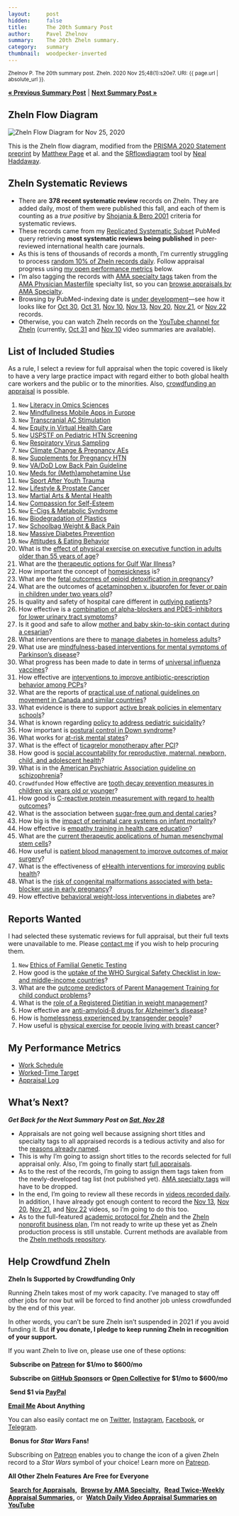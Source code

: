 ```yaml
---
layout:     post
hidden:     false
title:      The 20th Summary Post
author:     Pavel Zhelnov
summary:    The 20th Zheln summary.
category:   summary
thumbnail:  woodpecker-inverted
---
```


<small>Zhelnov P. The 20th summary post. Zheln. 2020 Nov 25;48(1):s20e7. URI: {{ page.url | absolute_url }}.</small>

**[« Previous Summary Post](https://zheln.com/summary/2020/11/21/2/)** | **[Next Summary Post »](https://zheln.com/summary/2020/11/28/2/)**

## Zheln Flow Diagram

![Zheln Flow Diagram for Nov 25, 2020](/flow-diagram/2020-11-25-1.png)

This is the Zheln flow diagram, modified from the [PRISMA 2020 Statement preprint](https://doi.org/10.31222/osf.io/v7gm2) by [Matthew Page](https://twitter.com/mjpages) et al. and the [SRflowdiagram](https://github.com/nealhaddaway/SRflowdiagram) tool by [Neal Haddaway](https://twitter.com/nealhaddaway).

## Zheln Systematic Reviews

* There are **378 recent systematic review** records on Zheln. They are added daily, most of them were published this fall, and each of them is counting as a _true positive_ by [Shojania & Bero 2001](https://www.researchgate.net/publication/11820967_Taking_Advantage_of_the_Explosion_of_Systematic_Reviews_An_Efficient_MEDLINE_Search_Strategy) criteria for systematic reviews.
* These records came from my [Replicated Systematic Subset](https://github.com/p1m-ortho/qs-global-ortho-search-queries/blob/00eae711e5b5c09b9b4181688f9a6191e42cb720/README.md#pubmed-search) PubMed query retrieving **most systematic reviews being published** in peer-reviewed international health care journals.
* As this is tens of thousands of records a month, I’m currently struggling to process [random 10% of Zheln records daily](https://zheln.com/summary/2020/10/17/2/#there-has-been-an-awakening). Follow appraisal progress using [my open performance metrics](#my-performance-metrics) below.
* I’m also tagging the records with [AMA specialty tags](https://github.com/p1m-ortho/qs-global-ortho-search-queries/blob/1c90dfbbbbb9f85603f2686d1132039922dad874/zheln/zheln_ama_specialty_tags.csv) taken from the [AMA Physician Masterfile](https://www.ama-assn.org/practice-management/masterfile/ama-physician-masterfile) specialty list, so you can [browse appraisals by AMA Specialty](/browse/).
* Browsing by PubMed-indexing date is [under development](https://github.com/drzhelnov/zheln.github.io/issues/101)—see how it looks like for [Oct 30](https://zheln.com/2020/10/30/), [Oct 31](https://zheln.com/2020/10/31/), [Nov 10](https://zheln.com/2020/11/10/), [Nov 13](https://zheln.com/2020/11/10/), [Nov 20](https://zheln.com/2020/11/20/), [Nov 21](https://zheln.com/2020/11/21/), or [Nov 22](https://zheln.com/2020/11/22/) records.
* Otherwise, you can watch Zheln records on the [YouTube channel for Zheln](https://www.youtube.com/channel/UCMNQzA3-71TyD-fVbXnxfKQ) (currently, [Oct 31](https://www.youtube.com/watch?v=lzGZIvpz-P4) and [Nov 10](https://www.youtube.com/watch?v=OooxD0poFvM) video summaries are available).

## List of Included Studies

As a rule, I select a review for full appraisal when the topic covered is likely to have a very large practice impact with regard either to both global health care workers and the public or to the minorities. Also, [crowdfunding an appraisal](#help-crowdfund-zheln) is possible.

1. `New` [Literacy in Omics Sciences](https://zheln.com/record/2020/11/16/170/)
2. `New` [Mindfullness Mobile Apps in Europe](https://zheln.com/record/2020/11/20/72/)
3. `New` [Transcranial AC Stimulation](https://zheln.com/record/2020/11/20/202/)
4. `New` [Equity in Virtual Health Care](https://zheln.com/record/2020/11/20/207/)
5. `New` [USPSTF on Pediatric HTN Screening](https://zheln.com/record/2020/11/20/349/)
6. `New` [Respiratory Virus Sampling](https://zheln.com/record/2020/11/20/351/)
7. `New` [Climate Change & Pregnancy AEs](https://zheln.com/record/2020/11/20/429/)
8. `New` [Supplements for Pregnancy HTN](https://zheln.com/record/2020/11/20/514/)
9. `New` [VA/DoD Low Back Pain Guideline](https://zheln.com/record/2020/11/20/604/)
10. `New` [Meds for (Meth)amphetamine Use](https://zheln.com/record/2020/11/20/624/)
11. `New` [Sport After Youth Trauma](https://zheln.com/record/2020/11/20/632/)
12. `New` [Lifestyle & Prostate Cancer](https://zheln.com/record/2020/11/20/650/)
13. `New` [Martial Arts & Mental Health](https://zheln.com/record/2020/11/21/100/)
14. `New` [Compassion for Self-Esteem](https://zheln.com/record/2020/11/21/204/)
15. `New` [E-Cigs & Metabolic Syndrome](https://zheln.com/record/2020/11/21/304/)
16. `New` [Biodegradation of Plastics](https://zheln.com/record/2020/11/21/307/)
17. `New` [Schoolbag Weight & Back Pain](https://zheln.com/record/2020/11/21/341/)
18. `New` [Massive Diabetes Prevention](https://zheln.com/record/2020/11/22/148/)
19. `New` [Attitudes & Eating Behavior](https://zheln.com/record/2020/11/22/127/)
20. What is the [effect of physical exercise on executive function in adults older than 55 years of age](https://zheln.com/record/2020/10/31/17/)?
21. What are the [therapeutic options for Gulf War Illness](https://zheln.com/record/2020/10/31/30/)?
22. How important the concept of [homesickness](https://zheln.com/record/2020/10/31/370/) is?
23. What are the [fetal outcomes of opioid detoxification in pregnancy](https://zheln.com/record/2020/10/31/506/)?
24. What are the outcomes of [acetaminophen v. ibuprofen for fever or pain in children under two years old](https://zheln.com/record/2020/10/30/26/)?
25. Is quality and safety of hospital care different in [outlying patients](https://zheln.com/record/2020/10/30/724/)?
26. How effective is a [combination of alpha-blockers and PDE5-inhibitors for lower urinary tract symptoms](https://zheln.com/record/2020/10/30/178/)?
27. Is it good and safe to allow [mother and baby skin-to-skin contact during a cesarian](https://zheln.com/record/2020/10/24/75/)?
28. What interventions are there to [manage diabetes in homeless adults](https://zheln.com/record/2020/10/24/88/)?
29. What use are [mindfulness-based interventions for mental symptoms of Parkinson’s disease](https://zheln.com/record/2020/10/24/99/)?
30. What progress has been made to date in terms of [universal influenza vaccines](https://zheln.com/record/2020/10/24/177/)?
31. How effective are [interventions to improve antibiotic-prescription behavior among PCPs](https://zheln.com/record/2020/10/23/235/)?
32. What are the reports of [practical use of national guidelines on movement in Canada and similar countries](https://zheln.com/record/2020/10/16/357/)?
33. What evidence is there to support [active break policies in elementary schools](https://zheln.com/record/2020/10/16/425/)?
34. What is known regarding [policy to address pediatric suicidality](https://zheln.com/record/2020/10/19/267/)?
35. How important is [postural control in Down syndrome](https://zheln.com/record/2020/10/14/28/)?
36. What works for [at-risk mental states](https://zheln.com/record/2020/10/14/87/)?
37. What is the effect of [ticagrelor monotherapy after PCI](https://zheln.com/record/2020/10/09/15/)?
38. How good is [social accountability for reproductive, maternal, newborn, child, and adolescent health](https://zheln.com/record/2020/10/09/17/)?
39. What is in the [American Psychiatric Association guideline on schizophrenia](https://zheln.com/record/2020/10/09/302/)?
40. `Crowdfunded` How effective are [tooth decay prevention measures in children six years old or younger](https://zheln.com/record/2020/09/27/19/)?
41. How good is [C-reactive protein measurement with regard to health outcomes](https://zheln.com/record/2020/09/27/10/)?
42. What is the association between [sugar-free gum and dental caries](https://zheln.com/record/2020/09/27/21/)?
43. How big is the [impact of perinatal care systems on infant mortality](https://zheln.com/record/2020/09/27/36/)?
44. How effective is [empathy training in health care education](https://zheln.com/record/2020/09/27/37/)?
45. What are the [current therapeutic applications of human mesenchymal stem cells](https://zheln.com/record/2020/09/27/45/)?
46. How useful is [patient blood management to improve outcomes of major surgery](https://zheln.com/record/2020/09/27/46/)?
47. What is the effectiveness of [eHealth interventions for improving public health](https://zheln.com/record/2020/10/02/345/)?
48. What is the [risk of congenital malformations associated with beta-blocker use in early pregnancy](/record/2020/09/27/6/)?
49. How effective [behavioral weight-loss interventions in diabetes](/record/2020/09/02/1/) are?

## Reports Wanted

I had selected these systematic reviews for full appraisal, but their full texts were unavailable to me. Please [contact me](#see-you-around-peer) if you wish to help procuring them.

1. `New` [Ethics of Familial Genetic Testing](https://zheln.com/record/2020/11/20/213/)
2. How good is the [uptake of the WHO Surgical Safety Checklist in low- and middle-income countries](https://zheln.com/record/2020/10/16/49/)?
3. What are the [outcome predictors of Parent Management Training for child conduct problems](https://zheln.com/record/2020/10/19/44/)?
4. What is the [role of a Registered Dietitian in weight management](https://zheln.com/record/2020/10/19/210/)?
5. How effective are [anti-amyloid-β drugs for Alzheimer’s disease](https://zheln.com/record/2020/10/14/116/)?
6. How is [homelessness experienced by transgender people](https://zheln.com/record/2020/09/27/7/)?
7. How useful is [physical exercise for people living with breast cancer](https://zheln.com/record/2020/09/27/47/)?

## My Performance Metrics

* [Work Schedule](https://github.com/p1m-ortho/qs-global-ortho-search-queries/blob/5378a410415b5f7f915e3382b337dfff077784bc/zheln/Work_Schedule.md)
* [Worked-Time Target](https://github.com/p1m-ortho/qs-global-ortho-search-queries/blob/5378a410415b5f7f915e3382b337dfff077784bc/zheln/Worked_Time_Log.md)
* [Appraisal Log](https://github.com/p1m-ortho/qs-global-ortho-search-queries/blob/5378a410415b5f7f915e3382b337dfff077784bc/zheln/Appraisal_Log.md)

## What’s Next?

_**Get Back for the Next Summary Post on [Sat, Nov 28](https://github.com/drzhelnov/zheln.github.io/milestone/70)**_

* Appraisals are not going well because assigning short titles and specialty tags to all appraised records is a tedious activity and also for the [reasons already named](https://zheln.com/summary/2020/10/31/2/#whats-going-on).
* This is why I’m going to assign short titles to the records selected for full appraisal only. Also, I’m going to finally start [full appraisals](https://github.com/p1m-ortho/qs-global-ortho-search-queries/blob/714748ca646d2d3582625f481e0e0f01380fb8a4/README.md#full-appraisal-stage).
* As to the rest of the records, I’m going to assign them tags taken from the newly-developed tag list (not published yet). [AMA specialty tags](https://github.com/p1m-ortho/qs-global-ortho-search-queries/blob/714748ca646d2d3582625f481e0e0f01380fb8a4/README.md#specialty-tagging) will have to be dropped.
* In the end, I’m going to review all these records in [videos recorded daily](https://www.youtube.com/channel/UCMNQzA3-71TyD-fVbXnxfKQ). In addition, I have already got enough content to record the [Nov 13](https://zheln.com/2020/11/10/), [Nov 20](https://zheln.com/2020/11/20/), [Nov 21](https://zheln.com/2020/11/21/), and [Nov 22](https://zheln.com/2020/11/22/) videos, so I’m going to do this too.
* As to the full-featured [academic protocol for Zheln](https://github.com/drzhelnov/zheln.github.io/projects/2) and the [Zheln nonprofit business plan](https://github.com/drzhelnov/zheln.github.io/projects/4), I’m not ready to write up these yet as Zheln production process is still unstable. Current methods are available from the [Zheln methods repository](https://github.com/p1m-ortho/qs-global-ortho-search-queries/blob/714748ca646d2d3582625f481e0e0f01380fb8a4/README.md).

## Help Crowdfund Zheln

**Zheln Is Supported by Crowdfunding Only**

Running Zheln takes most of my work capacity. I’ve managed to stay off other jobs for now but will be forced to find another job unless crowdfunded by the end of this year.

In other words, you can’t be sure Zheln isn’t suspended in 2021 if you avoid funding it. But **if you donate, I pledge to keep running Zheln in recognition of your support.**

If you want Zheln to live on, please use one of these options:

<i class="fab fa-patreon"></i>&nbsp;**Subscribe on [Patreon](https://patreon.com/zheln) for $1/mo to $600/mo**

<i class="fab fa-github-alt"></i>&nbsp;**Subscribe on [GitHub Sponsors](https://github.com/sponsors/drzhelnov) or [Open Collective](https://opencollective.com/zheln) for $1/mo to $600/mo**

<i class="fab fa-cc-paypal"></i>&nbsp;**Send $1 via [PayPal](https://paypal.me/pjelnov)**

<i class="fas fa-envelope"></i> **[Email Me](mailto:pavel@zheln.com) About Anything**

You can also easily contact me on [Twitter](https://twitter.com/drzhelnov), [Instagram](https://instagram.com/igzheln), [Facebook](https://facebook.com/drzhelnov), or [Telegram](https://t.me/drzhelnov).

<i class="far fa-grin-alt"></i>&nbsp;**Bonus for _Star Wars_ Fans!**

Subscribing on [Patreon](https://patreon.com/zheln) enables you to change the icon of a given Zheln record to a _Star Wars_ symbol of your choice! Learn more on [Patreon](https://patreon.com/zheln).

**All Other Zheln Features Are Free for Everyone**

<i class="fa fa-search"></i>&nbsp;**[Search for Appraisals](https://zheln.com/search),** <i class="fas fa-user-md"></i>&nbsp;**[Browse by AMA Specialty](https://zheln.com/browse),** <i class="fa fa-home"></i>&nbsp;**[Read Twice-Weekly Appraisal Summaries](https://zheln.com),** or <i class="fab fa-youtube"></i>&nbsp;**[Watch Daily Video Appraisal Summaries on YouTube](https://zheln.com/search)**
